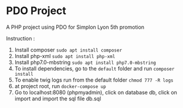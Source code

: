 # PDO Project
A PHP project using PDO for Simplon Lyon 5th promotion

Instruction :
1. Install composer
`sudo apt install composer`
1. Install php-xml
`sudo apt install php-xml`
1. Install php7.0-mbstring
`sudo apt install php7.0-mbstring`
1. To install dependencies, go to the `default` folder and run
`composer install`
1. To enable twig logs run from the default folder
`chmod 777 -R logs`
1. at project root, run
`docker-compose up`
1. Go to localhost:8080 (phpmyadmin), click on database db, click on import and import the sql file db.sql